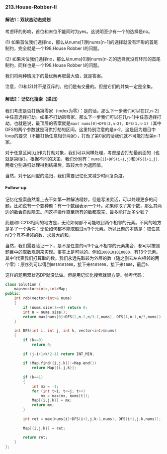### 213.House-Robber-II

#### 解法1：双状态动态规划
考虑环的影响，首位和末位不能同时为yes。这说明至少有一个的选择是no。

(1) 如果首位我们选择no，那么从nums[1]到nums[n-1]的选择就没有环形的首尾制约，完全就是一个198.House Robber I的问题。

(2) 如果末位我们选择no，那么从nums[0]到nums[n-2]的选择就没有环形的首尾制约，同样也是一个198.House Robber I的问题。

我们将两种情况下的最优解再取最大值，就是答案。

注意，(1)和(2)并不是互斥的。他们是有交叠的。但是它们的并集一定是全集。

#### 解法2：记忆化搜索（递归）
我们考虑是否打劫第零家（index为零）：是的话，那么下一步我们可以在[2,n-2]中任意选择打劫。如果不打劫第零家，那么下一步我们可以在[1,n-1]中任意选择打劫。也就是说，最顶层的答案就是```max( nums[0]+DFS(2,n-2), DFS(1,n-1) )```其中DFS的两个参数就是可供打劫的区间。这里特别注意的是n-2，这是因为题目中loop的要求（不能打劫任意相邻两家），打劫了第0家的话我们就不可能打劫第n-1家。

对于任意区间[i,j]作为打劫对象，我们可以同样处理，考虑是否打劫最前面的（也就是第i家）。根据不同的决策，我们分别有：```nums[i]+DFS(i+1,j)```和```DFS(i+1,j)```.两者分别递归处理得到结果后，取较大作为返回值。

当然，对于区间型的递归，我们需要记忆化来减少时间复杂度。

#### Follow-up
记忆化搜索虽然看上去不如第一种解法精妙，但是写法灵活，可以处理更多的问题。比如说有一个变种题：有一个数组表示一个环。如果你取了某个数，那么其两边的数会自动隐去。问这样操作直至所有的数都取完，最多能打劫多少钱？

此题和LC213相同的地方是，无论如何都不可能取到两个相邻的元素。不同的地方是多了一个条件：无论如何都不能取超过n/3个元素。所以此题的本质是：取任意n/3个互不相邻的数，求最大的和。

当然，我们需要验证一下，是不是任意的n/3个互不相邻的元素集合，都可以按照题目中的取数规则来实现。事实上是可以的。例如```1000101010000```，有13个元素。其中1代表我们打算取的数。我们永远先取较为外层的数（随之删去左右相邻的两个零）：原序列可以得到```0010101000```，接下来```0101000```，接下来```1000```，最后```0```.

这样的题用双状态DP就没法做。但是用记忆化搜索就很方便。参考代码：
```cpp
class Solution {
    map<vector<int>,int>Map;
public:
    int rob(vector<int>& nums) 
    {
        if (nums.size()==0) return 0;
        int n = nums.size();
        return max(nums[0]+DFS(2,n-2,n/3-1,nums), DFS(1,n-1,n/3,nums));
    }
    
    int DFS(int i, int j, int k, vector<int>&nums)
    {
        if (k==0)
            return 0;
        
        if (j-i+1<k*2-1) return INT_MIN;
        
        if (Map.find({i,j,k})!=Map.end())
            return Map[{i,j,k}];
            
        if (k==1)
        {
            int mx = -1;
            for (int t=i; t<=j; t++)
                mx = max(mx, nums[t]);
            Map[{i,j,k}] = mx;
            return mx;            
        }            
        
        int ret = max(nums[i]+DFS(i+2,j,k-1,nums), DFS(i+1,j,k,nums));
        
        Map[{i,j,k}] = ret;
        
        return ret;
    }
};
```

